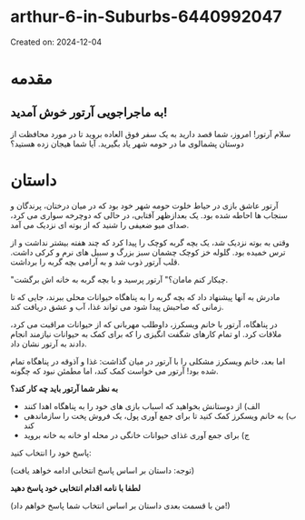 # arthur-6-in-Suburbs-6440992047

Created on: 2024-12-04

**مقدمه**
=================

**به ماجراجویی آرتور خوش آمدید!**
--------------------------------

سلام آرتور! امروز، شما قصد دارید به یک سفر فوق العاده بروید تا در مورد محافظت از دوستان پشمالوی ما در حومه شهر یاد بگیرید. آیا شما هیجان زده هستید؟

**داستان**
=========

آرتور عاشق بازی در حیاط خلوت حومه شهر خود بود که در میان درختان، پرندگان و سنجاب ها احاطه شده بود. یک بعدازظهر آفتابی، در حالی که دوچرخه سواری می کرد، صدای میو ضعیفی را شنید که از بوته ای نزدیک می آمد.

وقتی به بوته نزدیک شد، یک بچه گربه کوچک را پیدا کرد که چند هفته بیشتر نداشت و از ترس خمیده بود. گلوله خز کوچک چشمان سبز بزرگ و سبیل های نرم و کرکی داشت. قلب آرتور ذوب شد و به آرامی بچه گربه را برداشت.

"چیکار کنم مامان؟" آرتور پرسید و با بچه گربه به خانه اش برگشت.

مادرش به آنها پیشنهاد داد که بچه گربه را به پناهگاه حیوانات محلی ببرند، جایی که تا زمانی که صاحبش پیدا شود می تواند غذا، آب و عشق دریافت کند.

در پناهگاه، آرتور با خانم ویسکرز، داوطلب مهربانی که از حیوانات مراقبت می کرد، ملاقات کرد. او تمام کارهای شگفت انگیزی را که برای کمک به حیوانات نیازمند انجام دادند به آرتور نشان داد.

اما بعد، خانم ویسکرز مشکلی را با آرتور در میان گذاشت: غذا و آذوقه در پناهگاه تمام شده بود! آرتور می خواست کمک کند، اما مطمئن نبود که چگونه.

**به نظر شما آرتور باید چه کار کند؟**

* الف) از دوستانش بخواهید که اسباب بازی های خود را به پناهگاه اهدا کنند
* ب) به خانم ویسکرز کمک کنید تا برای جمع آوری پول، یک فروش پخت را سازماندهی کند
* ج) برای جمع آوری غذای حیوانات خانگی در محله او خانه به خانه بروید

پاسخ خود را انتخاب کنید:

(توجه: داستان بر اساس پاسخ انتخابی ادامه خواهد یافت)

**لطفا با نامه اقدام انتخابی خود پاسخ دهید**

(من با قسمت بعدی داستان بر اساس انتخاب شما پاسخ خواهم داد!)